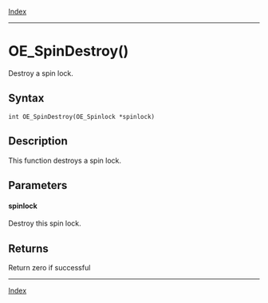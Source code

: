 [Index](index.md)

---
# OE_SpinDestroy()

Destroy a spin lock.

## Syntax

    int OE_SpinDestroy(OE_Spinlock *spinlock)
## Description 

This function destroys a spin lock.



## Parameters

#### spinlock

Destroy this spin lock.

## Returns

Return zero if successful

---
[Index](index.md)

